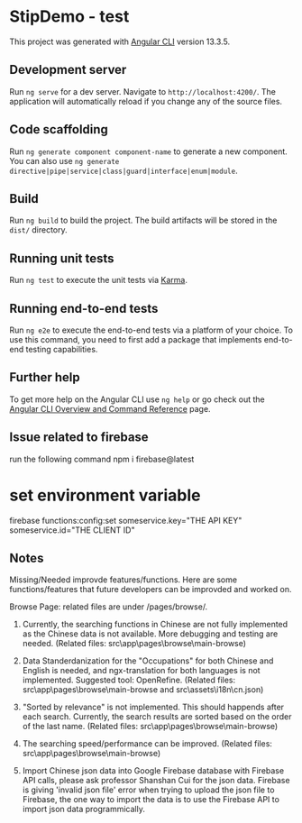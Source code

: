 # StipDemo - test

This project was generated with [Angular CLI](https://github.com/angular/angular-cli) version 13.3.5.

## Development server

Run `ng serve` for a dev server. Navigate to `http://localhost:4200/`. The application will automatically reload if you change any of the source files.

## Code scaffolding

Run `ng generate component component-name` to generate a new component. You can also use `ng generate directive|pipe|service|class|guard|interface|enum|module`.

## Build

Run `ng build` to build the project. The build artifacts will be stored in the `dist/` directory.

## Running unit tests

Run `ng test` to execute the unit tests via [Karma](https://karma-runner.github.io).

## Running end-to-end tests

Run `ng e2e` to execute the end-to-end tests via a platform of your choice. To use this command, you need to first add a package that implements end-to-end testing capabilities.

## Further help

To get more help on the Angular CLI use `ng help` or go check out the [Angular CLI Overview and Command Reference](https://angular.io/cli) page.

## Issue related to firebase 
run the following command
npm i firebase@latest

# set environment variable
firebase functions:config:set someservice.key="THE API KEY" someservice.id="THE CLIENT ID"

## Notes
Missing/Needed improvde features/functions.
Here are some functions/features that future developers can be improvded and worked on. 

Browse Page: related files are under /pages/browse/.
1. Currently, the searching functions in Chinese are not fully implemented as the Chinese data is not available. More debugging and testing are needed. (Related files: src\app\pages\browse\main-browse)
2. Data Standerdanization for the "Occupations" for both Chinese and English is needed, and ngx-translation for both languages is not implemented. Suggested tool: OpenRefine. (Related files: src\app\pages\browse\main-browse and src\assets\i18n\cn.json)
3. "Sorted by relevance" is not implemented. This should happends after each search. Currently, the search results are sorted based on the order of the last name. (Related files: src\app\pages\browse\main-browse)
4. The searching speed/performance can be improved. (Related files: src\app\pages\browse\main-browse)


6. Import Chinese json data into Google Firebase database with Firebase API calls, please ask professor Shanshan Cui for the json data. Firebase is giving 'invalid json file' error when trying to upload the json file to Firebase, the one way to import the data is to use the Firebase API to import json data programmically. 

  

